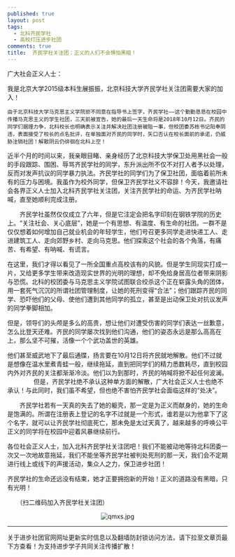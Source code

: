 ```yaml
---
published: true
layout: post
tags:
  - 北科齐民学社
  - 高校打压进步社团
comments: true
title:  齐民学社关注团：正义的人们不会惧怕黑暗！ 
---
```


广大社会正义人士：

我是北京大学2015级本科生展振振，北京科技大学齐民学社关注团需要大家的加入！

    由于北京科技大学马克思主义学院拒不同意在指导书上签字，齐民学社——这个勤勤恳恳在校园中传播马克思主义的学生社团，三天前被宣告，她的最后一天生命将是2018年10月12日。齐民的同学们据理力争，北科校长也明确表示关注并解决社团注册被阻一事，但校团委苏栋书记阳奉阴违，表面接受了校长的点名批评，在单独面对齐民的同学时，矢口否认在校长面前的承诺，仍威胁注销社团！解散阴云仍徘徊在北科上空！

近半个月的时间以来，我亲眼目睹、亲身经历了北京科技大学保卫处用黑社会一般的手段跟踪、围困、辱骂齐民学社的同学，东升派出所不仅不对打人者予以处理，反而对发声抗议的同学暴力执法。齐民学社的同学们为了保卫社团，面临着前所未有的压力与困境。我虽作为校外同学，但保卫齐民学社义不容辞！今天，我邀请社会各界正义人士加入北科齐民学社关注团，关注齐民学社的命运、为齐民学社呐喊，直至她顺利完成注册。

　　齐民学社虽然仅仅成立了六年，但是它注定会把名字印刻在钢铁学院的历史上。“关注社会、关心底层”，她是一个有思想、有温度、有生命的社团。一群不是仅仅想着如何增加自己就业机会的年轻学生，他们号召更多同学走进快递工人、走进建筑工人、走向郊野乡村、走向马克思。他们探索这个社会的各个角落，有痛苦、有希望、有呐喊、有谎言。
    
在这里，我们才得以看见了一所全国重点高校该有的风貌。但是学生同现实打成一片，又给更多学生带来改造现实世界的光明的理想，却不免给身居高位者带来阴影与恐慌。北科的校团委与马克思主义学院试图联合绞杀这个正在崭露头角的团体，用一套死气沉沉的所谓社团管理制度，让她的死刑变得“合法”；他们跟踪齐民的同学、恐吓他们的父母、使他们遭到其他同学的孤立，甚至是出动保卫处对抗议发声的同学拳脚相加。

但是，领导们的头颅是多么的高贵，想让他们对遭受伤害的同学们表达一丝歉意，怎么比登天还难。齐民的同学屡次找到他们沟通，他们的姿态永远是那么高高在上，那么坚不可摧，活像一个个武功盖世的英雄。

他们甚至威武地下了最后通牒，扬言要在10月12日将齐民就地解散。他们不过就是想像在温水里煮青蛙一般，继续拖延，直到把同学们的精力悉数耗尽，直到校园内外对齐民的关注都渐渐冷淡。他们以为到那时，齐民的呐喊将掀不起任何波澜。
　　
　　但是，齐民学社绝不承认这种单方面的解散，广大社会正义人士也绝不承认！与此同时，我们虽不希望，但也绝不害怕齐民学社会面临这样的“处决”。

　　齐民学社若有一天真的失去了她的躯壳，那一定是为正义而献身的，她的生命是饱满的。所谓在注册表上登记的名字不过就是一个形式，谁若是以为他拿下了这个名字，就可以让齐民学社彻底死亡，那未免是太过天真了，越来越多的呼唤公平正义的同学将在校园中迎着风暴继续前行。

各位社会正义人士，加入北科齐民学社关注团吧！我们不能被动地等待北科团委一次又一次地故意拖延，我们不能坐等齐民学社被判处死刑的那一天，我们会不定期进行线上或线下的声援活动，集众人之力，保卫进步社团！
 
齐民学社的生命还远没有结束，她才正要拥抱新的开始！正义的道路没有黑暗，只有光明！


　　（扫二维码加入齐民学社关注团）

<p align="center"><img src="https://i.loli.net/2018/10/11/5bbf5a06e8445.jpg" alt="qmxs.jpg" title="qmxs.jpg" /></p>



---
关于进步社团官网网址更新实时信息以及翻墙防封锁访问方法，请下拉至文章页最下方查看！为支持进步学子共同关注传播扩散！
